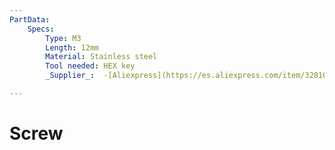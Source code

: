 ```yaml
---
PartData:
    Specs:
        Type: M3
        Length: 12mm
        Material: Stainless steel
        Tool needed: HEX key
        _Supplier_:  -[Aliexpress](https://es.aliexpress.com/item/32810872544.html)

---
```

# Screw

